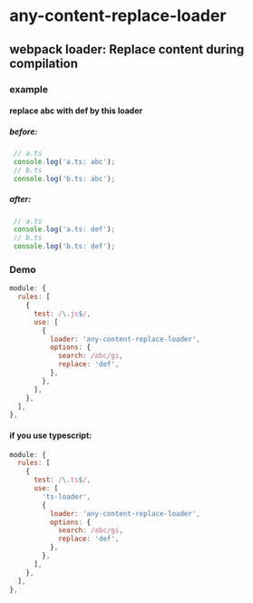 # any-content-replace-loader
## webpack loader: Replace content during compilation

### example
#### replace abc with def by this loader

##### before:
```js
 // a.ts
 console.log('a.ts: abc');
 // b.ts
 console.log('b.ts: abc');
```
##### after:
```js
 // a.ts
 console.log('a.ts: def');
 // b.ts
 console.log('b.ts: def');
```


### Demo
```js
module: {
  rules: [
    {
      test: /\.js$/,
      use: [
        {
          loader: 'any-content-replace-loader',
          options: {
            search: /abc/gi,
            replace: 'def',
          },
        },
      ],
    },
  ],
},
```

#### if you use typescript:
```js
module: {
  rules: [
    {
      test: /\.ts$/,
      use: [
        'ts-loader',
        {
          loader: 'any-content-replace-loader',
          options: {
            search: /abc/gi,
            replace: 'def',
          },
        },
      ],
    },
  ],
},
```